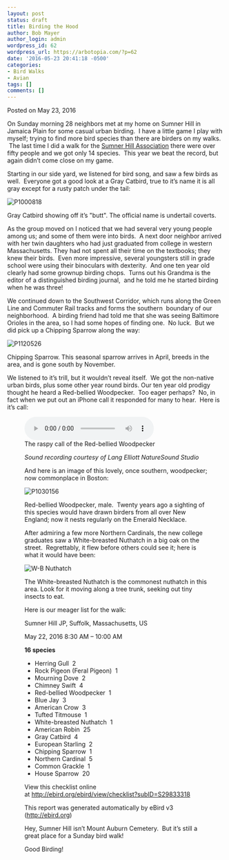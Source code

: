 ```yaml
---
layout: post
status: draft
title: Birding the Hood
author: Bob Mayer
author_login: admin
wordpress_id: 62
wordpress_url: https://arbotopia.com/?p=62
date: '2016-05-23 20:41:18 -0500'
categories:
- Bird Walks
- Avian
tags: []
comments: []
---
```




<p>Posted on May 23, 2016</a></p>





<p>On Sunday morning 28 neighbors met at my home on Sumner Hill in Jamaica Plain for some casual urban birding. &nbsp;I have a little game I play with myself; trying to find more bird species than there are birders on my&nbsp;walks. &nbsp;The last time I did a walk for the&nbsp;<a href="https://www.jphs.org/locales/2005/4/14/sumner-hill-historic-district.html">Sumner Hill Association</a>&nbsp;there were over fifty people and we got only 14 species. &nbsp;This year we beat the record, but again didn&rsquo;t come close on my game.</p>





<p>Starting in our side yard, we listened for bird song, and saw a few birds as well. &nbsp;Everyone got a good look at a Gray Catbird, true to it&rsquo;s name it is all gray except for a rusty patch&nbsp;under the tail:</p>


<p><!-- wp:image {"id":343} --></p>
 <img src="/images/2013/03/P1000818.jpg" alt="P1000818" class="wp-image-343"/>





<p>Gray Catbird showing off it&rsquo;s "butt". The official name is undertail coverts.</p>





<p>As the group moved on I noticed that we had several very&nbsp;young people among us; and some of them were into birds. &nbsp;A next door neighbor arrived with her twin daughters who had just graduated from college in western Massachusetts. They had not spent all their time&nbsp;on the textbooks; they knew their birds. &nbsp;Even more impressive, several youngsters still in grade school were using their binoculars with dexterity. &nbsp;And one ten year old clearly had some grownup birding chops. &nbsp;Turns out his Grandma is the editor of a&nbsp;distinguished birding journal, &nbsp;and he told me he started birding when he was three!</p>





<p>We continued down to the Southwest Corridor, which runs along the Green Line and Commuter Rail tracks and forms the southern &nbsp;boundary of our neighborhood. &nbsp;A birding friend had told me that she was seeing Baltimore Orioles in the area, so I had some hopes of finding one. &nbsp;No luck. &nbsp;But we did pick up a Chipping Sparrow along the way:</p>


<p><!-- wp:image {"id":1290} --></p>
 <img src="/images/2016/05/P1120526.jpg" alt="P1120526" class="wp-image-1290"/>





<p>Chipping Sparrow. This seasonal sparrow arrives in April, breeds in the area, and is gone south by&nbsp;November.</p>





<p>We listened to it&rsquo;s trill, but it wouldn&rsquo;t reveal itself. &nbsp;We got the non-native urban birds, plus&nbsp;some other year round birds.&nbsp;Our ten year old prodigy thought he heard a Red-bellied Woodpecker. &nbsp;Too eager perhaps? &nbsp;No, in fact when we put out an iPhone call it responded for many to hear. &nbsp;Here is it&rsquo;s call:</p>


<p><!-- wp:audio {"id":208} --></p>
<figure class="wp-block-audio"><audio controls src="/images/2018/11/R-B-Woodpecker-1.mp3"></audio><br />
<figcaption>The raspy call of the Red-bellied Woodpecker</figcaption>

<p><!-- /wp:audio --></p>



<p><em>Sound recording courtesy of&nbsp;Lang Elliott NatureSound Studio</em></p>





<p>And here is an image of this lovely, once southern, woodpecker; now commonplace in Boston:</p>


<p><!-- wp:image {"id":1291} --></p>
 <img src="/images/2016/05/P1030156.jpg" alt="P1030156" class="wp-image-1291"/>





<p>Red-bellied Woodpecker, male. &nbsp;Twenty&nbsp;years ago a sighting of this species would have drawn birders from all over New England; now it nests regularly on the Emerald Necklace.</p>





<p>After admiring a few more Northern Cardinals, the new college graduates saw a White-breasted Nuthatch in a big oak on the street. &nbsp;Regrettably,&nbsp;it flew before others&nbsp;could see it; here is what it would have been:</p>


<p><!-- wp:image {"id":1293} --></p>
 <img src="/images/2016/05/W-B-Nuthatch.jpg" alt="W-B Nuthatch" class="wp-image-1293"/>





<p>The White-breasted Nuthatch is the commonest nuthatch in this area. Look for it moving along a tree trunk, seeking out tiny insects to eat.</p>





<p>Here is our meager list for the walk:</p>





<p>Sumner Hill JP, Suffolk, Massachusetts, US</p>





<p>May 22, 2016 8:30 AM &ndash; 10:00 AM</p>





<p><strong>16 species</strong></p>


<p><!-- wp:list --></p>
<ul>
<li>Herring Gull &nbsp;2</li>
<li>Rock Pigeon (Feral Pigeon) &nbsp;1</li>
<li>Mourning Dove &nbsp;2</li>
<li>Chimney Swift &nbsp;4</li>
<li>Red-bellied Woodpecker &nbsp;1</li>
<li>Blue Jay &nbsp;3</li>
<li>American Crow &nbsp;3</li>
<li>Tufted Titmouse &nbsp;1</li>
<li>White-breasted Nuthatch &nbsp;1</li>
<li>American Robin &nbsp;25</li>
<li>Gray Catbird &nbsp;4</li>
<li>European Starling &nbsp;2</li>
<li>Chipping Sparrow &nbsp;1</li>
<li>Northern Cardinal &nbsp;5</li>
<li>Common Grackle &nbsp;1</li>
<li>House Sparrow &nbsp;20</li>
</ul>
<p><!-- /wp:list --></p>



<p>View this checklist online at&nbsp;<a href="http://ebird.org/ebird/view/checklist?subID=S29833318">http://ebird.org/ebird/view/checklist?subID=S29833318</a><br></p>





<p>This report was generated automatically by eBird v3 (<a href="http://ebird.org/">http://ebird.org</a>)</p>





<p>Hey, Sumner Hill isn&rsquo;t Mount Auburn Cemetery. &nbsp;But it&rsquo;s still a great place for a Sunday bird walk!</p>





<p>Good Birding!<br></p>
